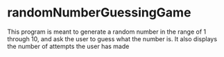 # randomNumberGuessingGame
This program is meant to generate a random number in the range of 1 through 10, and ask the user to guess what the number is. It also displays the number of attempts the user has made

